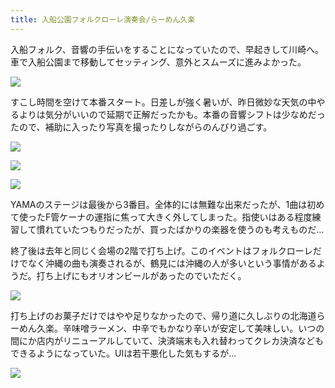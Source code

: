 ```yaml
---
title: 入船公園フォルクローレ演奏会/らーめん久楽
---
```


入船フォルク、音響の手伝いをすることになっていたので、早起きして川崎へ。車で入船公園まで移動してセッティング、意外とスムーズに進みよかった。

![](https://photos.apkas.net/medium/202404/20240428-104459.webp)

すこし時間を空けて本番スタート。日差しが強く暑いが、昨日微妙な天気の中やるよりは気分がいいので延期で正解だったかも。本番の音響シフトは少なめだったので、補助に入ったり写真を撮ったりしながらのんびり過ごす。

![](https://photos.apkas.net/medium/202404/20240428-114951.webp)

![](https://photos.apkas.net/medium/202404/20240428-121032.webp)

![](https://photos.apkas.net/medium/202404/20240428-143232.webp)

YAMAのステージは最後から3番目。全体的には無難な出来だったが、1曲は初めて使ったF管ケーナの運指に焦って大きく外してしまった。指使いはある程度練習して慣れていたつもりだったが、買ったばかりの楽器を使うのも考えものだ...

終了後は去年と同じく会場の2階で打ち上げ。このイベントはフォルクローレだけでなく沖縄の曲も演奏されるが、鶴見には沖縄の人が多いという事情があるようだ。打ち上げにもオリオンビールがあったのでいただく。

![](https://photos.apkas.net/medium/202404/20240428-170454.webp)

打ち上げのお菓子だけではやや足りなかったので、帰り道に久しぶりの北海道らーめん久楽。辛味噌ラーメン、中辛でもかなり辛いが安定して美味しい。いつの間にか店内がリニューアルしていて、決済端末も入れ替わってクレカ決済などもできるようになっていた。UIは若干悪化した気もするが...

![](https://photos.apkas.net/medium/202404/20240428-194909.webp)
